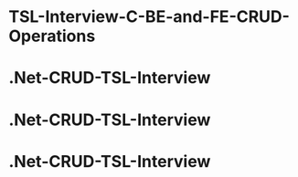 # TSL-Interview-C-BE-and-FE-CRUD-Operations
# .Net-CRUD-TSL-Interview
# .Net-CRUD-TSL-Interview
# .Net-CRUD-TSL-Interview
